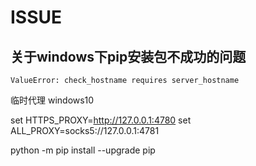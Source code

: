 # ISSUE

## 关于windows下pip安装包不成功的问题

`ValueError: check_hostname requires server_hostname`

临时代理 windows10

set HTTPS_PROXY=http://127.0.0.1:4780
set ALL_PROXY=socks5://127.0.0.1:4781


python -m pip install --upgrade pip